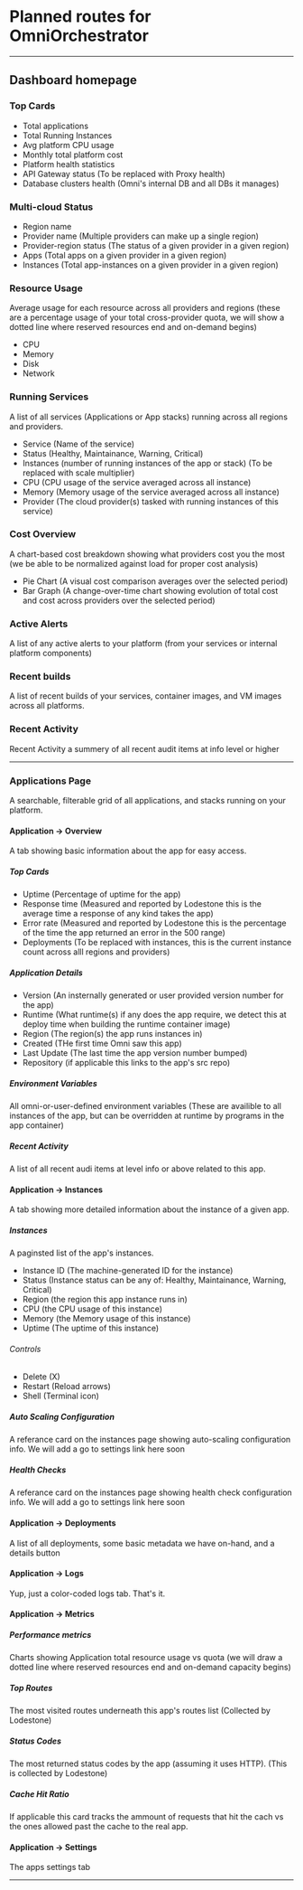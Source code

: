 # Planned routes for OmniOrchestrator

---
## Dashboard homepage

### Top Cards
- Total applications
- Total Running Instances
- Avg platform CPU usage
- Monthly total platform cost
- Platform health statistics
- API Gateway status (To be replaced with Proxy health)
- Database clusters health (Omni's internal DB and all DBs it manages)

### Multi-cloud Status
- Region name
- Provider name (Multiple providers can make up a single region)
- Provider-region status (The status of a given provider in a given region)
- Apps (Total apps on a given provider in a given region)
- Instances (Total app-instances on a given provider in a given region)

### Resource Usage
Average usage for each resource across all providers and regions (these are a percentage usage of your total cross-provider quota, we will show a dotted line where reserved resources end and on-demand begins)
- CPU
- Memory
- Disk
- Network

### Running Services
A list of all services (Applications or App stacks) running across all regions and providers.

- Service (Name of the service)
- Status (Healthy, Maintainance, Warning, Critical)
- Instances (number of running instances of the app or stack) (To be replaced with scale multiplier)
- CPU (CPU usage of the service averaged across all instance)
- Memory (Memory usage of the service averaged across all instance)
- Provider (The cloud provider(s) tasked with running instances of this service)

### Cost Overview
A chart-based cost breakdown showing what providers cost you the most (we be able to be normalized against load for proper cost analysis)

- Pie Chart (A visual cost comparison averages over the selected period)
- Bar Graph (A change-over-time chart showing evolution of total cost and cost across providers over the selected period)

### Active Alerts
A list of any active alerts to your platform (from your services or internal platform components)

### Recent builds
A list of recent builds of your services, container images, and VM images across all platforms.

### Recent Activity
Recent Activity a summery of all recent audit items at info level or higher

---

### Applications Page
A searchable, filterable grid of all applications, and stacks running on your platform.

#### Application -> Overview
A tab showing basic information about the app for easy access.

##### Top Cards

- Uptime (Percentage of uptime for the app)
- Response time (Measured and reported by Lodestone this is the average time a response of any kind takes the app)
- Error rate (Measured and reported by Lodestone this is the percentage of the time the app returned an error in the 500 range)
- Deployments (To be replaced with instances, this is the current instance count across alll regions and providers)

##### Application Details

- Version (An insternally generated or user provided version number for the app)
- Runtime (What runtime(s) if any does the app require, we detect this at deploy time when building the runtime container image)
- Region (The region(s) the app runs instances in)
- Created (THe first time Omni saw this app)
- Last Update (The last time the app version number bumped)
- Repository (if applicable this links to the app's src repo)

##### Environment Variables
All omni-or-user-defined environment variables (These are availible to all instances of the app, but can be overridden at runtime by programs in the app container)

##### Recent Activity
A list of all recent audi items at level info or above related to this app.

#### Application -> Instances
A tab showing more detailed information about the instance of a given app.

##### Instances
A paginsted list of the app's instances.
- Instance ID (The machine-generated ID for the instance)
- Status (Instance status can be any of: Healthy, Maintainance, Warning, Critical)
- Region (the region this app instance runs in)
- CPU (the CPU usage of this instance)
- Memory (the Memory usage of this instance)
- Uptime (The uptime of this instance)

###### Controls
- Delete (X)
- Restart (Reload arrows)
- Shell (Terminal icon)

##### Auto Scaling Configuration
A referance card on the instances page showing auto-scaling configuration info. We will add a go to settings link here soon

##### Health Checks
A referance card on the instances page showing health check configuration info. We will add a go to settings link here soon

#### Application -> Deployments
A list of all deployments, some basic metadata we have on-hand, and a details button


#### Application -> Logs
Yup, just a color-coded logs tab. That's it.

#### Application -> Metrics

##### Performance metrics
Charts showing Application total resource usage vs quota (we will draw a dotted line where reserved resources end and on-demand capacity begins)

##### Top Routes
The most visited routes underneath this app's routes list (Collected by Lodestone)

##### Status Codes
The most returned status codes by the app (assuming it uses HTTP). (This is collected by Lodestone)

##### Cache Hit Ratio
If applicable this card tracks the ammount of requests that hit the cach vs the ones allowed past the cache to the real app.

#### Application -> Settings
The apps settings tab

---

